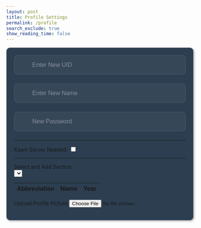 ```yaml
---
layout: post
title: Profile Settings
permalink: /profile
search_exclude: true
show_reading_time: false
---
```

<style>
    .submit-button {
        width: 100%;
        padding: 1rem;
        color: black;
        border: none;
        border-radius: 10px;
        font-size: 1rem;
        font-weight: 600;
        cursor: pointer;
        transition: all 0.3s ease;
        position: relative;
        padding: 1rem;
    }

    .login-card {
        margin-top: 0;
        /* remove the top margin */
        border: 1px solid rgba(255, 255, 255, 0.5);
        border-radius: 10px;
        padding: 20px;
        box-shadow: 2px 2px 5px rgba(0, 0, 0, 0.3);
        margin-bottom: 20px;
        overflow-x: auto;
        background-color: #2c3e50;
        /* Enable horizontal scrolling */
    }

    .login-card h1 {
        margin-bottom: 20px;
    }

    .signup-card {
        margin-top: 0;
        /* remove the top margin */
        width: 45%;
        border: 1px solid rgba(255, 255, 255, 0.5);
        border-radius: 10px;
        padding: 20px;
        box-shadow: 2px 2px 5px rgba(0, 0, 0, 0.3);
        margin-bottom: 20px;
        overflow-x: auto;
        /* Enable horizontal scrolling */
    }

    .signup-card h1 {
        margin-bottom: 20px;
    }

    .form-group {
        position: relative;
        margin-bottom: 1.5rem;
    }

    .form-group ion-icon {
        position: absolute;
        top: 50%;
        left: 10px;
        /* Adjust based on desired spacing */
        transform: translateY(-50%);
        font-size: 1.5rem;
        /* Adjust the size of the icon */
        color: rgba(255, 255, 255, 0.4);
        pointer-events: none;
        /* Ensure the icon does not interfere with input focus */
    }

    .form-input {
        width: 100%;
        padding: 1rem 1rem 1rem 3rem;
        /* Add left padding to make room for the icon */
        background: rgba(255, 255, 255, 0.05);
        border: 1px solid rgba(255, 255, 255, 0.1);
        border-radius: 10px;
        font-size: 1rem;
        color: white;
        transition: all 0.3s ease;
    }

    .form-input::placeholder {
        color: rgba(255, 255, 255, 0.4);
    }

    .form-input:focus {
        outline: none;
        border-color: rgba(255, 255, 255, 0.3);
        background: rgba(255, 255, 255, 0.1);
        box-shadow: 0 0 0 4px rgba(255, 255, 255, 0.05);
    }

    .form-input:-webkit-autofill,
    .form-input:-webkit-autofill:hover,
    .form-input:-webkit-autofill:focus,
    .form-input:-webkit-autofill:active {
        -webkit-background-clip: text;
        -webkit-text-fill-color: #ffffff;
        transition: background-color 5000s ease-in-out 0s;
        box-shadow: inset 0 0 20px 20px #23232329;

    }

    .glow-on-hover-search {
        //this makes it actually glow
        border: none;
        outline: none;
        color: #fff;
        background: #1e1e1e;
        cursor: pointer;
        position: relative;
        z-index: 0;
        border-radius: 10px;
    }

    .glow-on-hover-search:before {
        content: '';
        background: linear-gradient(45deg, #ff0000, #ff7300, #fffb00, #48ff00, #00ffd5, #002bff, #7a00ff, #ff00c8, #ff0000);
        position: absolute;
        top: -2px;
        left: -2px;
        background-size: 400%;
        z-index: -1;
        filter: blur(5px);
        width: calc(100% + 4px);
        height: calc(100% + 4px);
        animation: glowing 20s linear infinite;
        opacity: 0;
        transition: opacity .3s ease-in-out;
        border-radius: 10px;
    }

    .glow-on-hover-search:hover:before {
        opacity: 1;
    }

    .glow-on-hover-search:after {
        z-index: -1;
        content: '';
        position: absolute;
        width: 100%;
        height: 100%;
        background: #1e1e1e;
        left: 0;
        top: 0;
        border-radius: 10px;
    }

    @keyframes glowing {
        0% {
            background-position: 0 0;
        }

        50% {
            background-position: 400% 0;
        }

        100% {
            background-position: 0 0;
        }
    }

    .your-profile-container {
        justify-content: center;
        align-items: center'
    }
</style>

<div class="your-profile-container">
    <div class="login-card">
        <form>
            <!-- New UID -->
            <div class="form-group">
                <input type="text" class="form-input" id="newUid" placeholder="Enter New UID">
                <ion-icon name="id-card-outline"></ion-icon>
            </div>
            <!-- New Name -->
            <div class="form-group">
                <ion-icon name="person-outline"></ion-icon>
                <input type="text" class="form-input" id="newName" placeholder="Enter New Name">
            </div>
            <!-- New Password -->
            <div class="form-group">
                <ion-icon name="lock-closed-outline"></ion-icon>
                <input type="text" class="form-input" id="newPassword" placeholder="New Password">
            </div>
            <hr>
            <!-- kasm server -->
            <div>
                <label for="kasmServerNeeded">Kasm Server Needed:
                    <input type="checkbox" id="kasmServerNeeded" onclick="toggleKasmServerNeeded()">
                </label>
            </div>
            <hr>
            <div>
                <label for="sectionDropdown">Select and Add Section:</label>
                <div class="icon-container">
                    <select id="sectionDropdown">
                        <!-- Options will be dynamically populated -->
                    </select>
                    <i class="fas fa-plus" onclick="addSection()"></i>
                </div>
            </div>
            <table>
                <thead>
                    <tr>
                        <th>Abbreviation</th>
                        <th>Name</th>
                        <th>Year</th>
                    </tr>
                </thead>
                <tbody id="profileResult">
                    <!-- Table rows will be dynamically populated -->
                </tbody>
            </table>
            <label for="profilePicture" class="file-icon"> Upload Profile Picture <i class="fas fa-upload"></i>
                <!-- Replace this with your desired icon -->
            </label>
            <input type="file" id="profilePicture" accept="image/*" onchange="saveProfilePicture()">
            <div class="image-container" id="profileImageBox">
                <!-- Profile picture will be displayed here -->
            </div>
            <p id="profile-message" style="color: red;"></p>
        </form>
    </div>
</div>
<script type="module" src="https://unpkg.com/ionicons@7.1.0/dist/ionicons/ionicons.esm.js"></script>
<script nomodule src="https://unpkg.com/ionicons@7.1.0/dist/ionicons/ionicons.js"></script>

<script type="module">
    // Import fetchOptions from config.js
    import { pythonURI, fetchOptions } from '{{site.baseurl}}/assets/js/api/config.js';
    // Import functions from config.js
    import { putUpdate, postUpdate, deleteData, logoutUser } from "{{site.baseurl}}/assets/js/api/profile.js";

    // Global variable to hold predefined sections
    let predefinedSections = [];

    // Function to fetch  sections from kasm2_backend
    async function fetchPredefinedSections() {
        const URL = pythonURI + "/api/section";

        try {
            const response = await fetch(URL, fetchOptions);
            if (!response.ok) {
                throw new Error(`Failed to fetch predefined sections: ${response.status}`);
            }

            return await response.json();
        } catch (error) {
            console.error('Error fetching predefined sections:', error.message);
            return []; // Return empty array on error
        }
    }

    // Function to populate section dropdown menu
    function populateSectionDropdown(predefinedSections) {
        const sectionDropdown = document.getElementById('sectionDropdown');
        sectionDropdown.innerHTML = ''; // Clear existing options

        predefinedSections.forEach(section => {
            const option = document.createElement('option');
            option.value = section.abbreviation;
            option.textContent = `${section.abbreviation} - ${section.name}`;
            sectionDropdown.appendChild(option);
        });

        // Display sections in the table
        displayProfileSections();
    }

    // Global variable to hold user sections
    let userSections = [];

    // Function to add a section
    window.addSection = async function () {
        const dropdown = document.getElementById('sectionDropdown');
        const selectedOption = dropdown.options[dropdown.selectedIndex];
        const abbreviation = selectedOption.value;
        const name = selectedOption.textContent.split(' ').slice(1).join(' ');

        if (!abbreviation || !name) {
            document.getElementById('profile-message').textContent = 'Please select a section from the dropdown.';
            return;
        }

        // Clear error message
        document.getElementById('profile-message').textContent = '';

        // Add section to userSections array if not already added
        const sectionExists = userSections.some(section => section.abbreviation === abbreviation && section.name === name);
        if (!sectionExists) {
            userSections.push({ abbreviation, name });

            // Display added section in the table
            displayProfileSections();

            // Save sections immediately
            await saveSections();
        }
    }

    // Function to display added sections in the table
    function displayProfileSections() {
        const tableBody = document.getElementById('profileResult');
        tableBody.innerHTML = ''; // Clear existing rows

        // Create a new row and cell for each section
        userSections.forEach(section => {
            const tr = document.createElement('tr');
            const abbreviationCell = document.createElement('td');
            const nameCell = document.createElement('td');
            const yearCell = document.createElement('td');

            // Fill in the corresponding cells with data
            abbreviationCell.textContent = section.abbreviation;
            nameCell.textContent = section.name;
            yearCell.textContent = section.year;

            tr.appendChild(abbreviationCell);
            tr.appendChild(nameCell);
            tr.appendChild(yearCell);

            // Add the row to table
            tableBody.appendChild(tr);
        });
    }

    // Function to save sections in the specified format
    async function saveSections() {
        const sectionAbbreviations = userSections.map(section => section.abbreviation);

        const sectionsData = {
            sections: sectionAbbreviations
        };

        const URL = pythonURI + "/api/user/section";

        const options = {
            URL,
            body: sectionsData,
            message: 'profile-message',
            callback: async () => {
                console.log('Sections saved successfully!');
                await fetchDataAndPopulateTable();
            }
        };

        try {
            await postUpdate(options);
        } catch (error) {
            console.error('Error saving sections:', error.message);
            document.getElementById('profile-message').textContent = 'Error saving sections: ' + error.message;
        }
    }

    // Function to fetch data from the backend and populate the table
    async function fetchDataAndPopulateTable() {
        const URL = pythonURI + "/api/user/section"; // Endpoint to fetch sections data

        try {
            const response = await fetch(URL, fetchOptions);
            if (!response.ok) {
                throw new Error(`Failed to fetch sections: ${response.status}`);
            }

            const sectionsData = await response.json();
            updateTableWithData(sectionsData); // Call function to update table with fetched data
        } catch (error) {
            console.error('Error fetching sections:', error.message);
            // Handle error display or fallback mechanism
        }
    }

    // Function to update table with fetched data
    function updateTableWithData(data) {
        const tableBody = document.getElementById('profileResult');
        tableBody.innerHTML = '';

        data.sections.forEach((section, index) => {
            const tr = document.createElement('tr');
            const abbreviationCell = document.createElement('td');
            const nameCell = document.createElement('td');
            const yearCell = document.createElement('td');

            abbreviationCell.textContent = section.abbreviation;
            nameCell.textContent = section.name;
            yearCell.textContent = section.year;

            const trashIcon = document.createElement('i');
            trashIcon.className = 'fas fa-trash-alt trash-icon';
            trashIcon.style.marginLeft = '10px';
            abbreviationCell.appendChild(trashIcon);

            trashIcon.addEventListener('click', async function (event) {
                event.preventDefault();
                const URL = pythonURI + "/api/user/section";

                // Remove the row from the table
                tr.remove();

                const options = {
                    URL,
                    body: { sections: [section.abbreviation] },
                    message: 'profile-message',
                    callback: async () => {
                        console.log('Section deleted successfully!');
                        await fetchDataAndPopulateTable();
                    }
                };

                try {
                    await deleteData(options);
                } catch (error) {
                    console.error('Error deleting section:', error.message);
                    document.getElementById('profile-message').textContent = 'Error deleting section: ' + error.message;
                }
            });

            yearCell.classList.add('editable'); // Make year cell editable
            yearCell.innerHTML = `${section.year} <i class="fas fa-pencil-alt edit-icon" style="margin-left: 10px;"></i>`;

            // Make the year cell editable
            yearCell.addEventListener('click', function () {
                const input = document.createElement('input');
                input.type = 'text';
                input.value = section.year;
                input.className = 'edit-input';
                yearCell.innerHTML = '';
                yearCell.appendChild(input);

                input.focus();

                input.addEventListener('blur', async function () {
                    const newYear = input.value;
                    const URL = pythonURI + "/api/user/section";
                    const options = {
                        URL,
                        body: { section: { abbreviation: section.abbreviation, year: newYear } },
                        message: 'profile-message',
                        callback: async () => {
                            console.log('Year updated successfully!');
                            await fetchDataAndPopulateTable();
                        }
                    };

                    try {
                        await putUpdate(options);
                    } catch (error) {
                        console.error('Error updating year:', error.message);
                        document.getElementById('profile-message').textContent = 'Error updating year: ' + error.message;
                    }

                    yearCell.textContent = newYear;
                });

                input.addEventListener('keydown', function (event) {
                    if (event.key === 'Enter') {
                        input.blur();
                    }
                });
            });
            tr.appendChild(abbreviationCell);
            tr.appendChild(nameCell);
            tr.appendChild(yearCell);

            tableBody.appendChild(tr);
        });

    }

    // Function to fetch user profile data
    async function fetchUserProfile() {
        const URL = pythonURI + "/api/id/pfp"; // Endpoint to fetch user profile data

        try {
            const response = await fetch(URL, fetchOptions);
            if (!response.ok) {
                throw new Error(`Failed to fetch user profile: ${response.status}`);
            }

            const profileData = await response.json();
            displayUserProfile(profileData);
        } catch (error) {
            console.error('Error fetching user profile:', error.message);
            // Handle error display or fallback mechanism
        }
    }

    // Function to display user profile data
    function displayUserProfile(profileData) {
        const profileImageBox = document.getElementById('profileImageBox');
        if (profileData.pfp) {
            const img = document.createElement('img');
            img.src = `data:image/jpeg;base64,${profileData.pfp}`;
            img.alt = 'Profile Picture';
            profileImageBox.innerHTML = ''; // Clear existing content
            profileImageBox.appendChild(img); // Append new image element
        } else {
            profileImageBox.innerHTML = '<p>No profile picture available.</p>';
        }

        // Display other profile information as needed
        // Example: Update HTML elements with profileData.username, profileData.email
    }

    // Function to save profile picture
    window.saveProfilePicture = async function () {

        const fileInput = document.getElementById('profilePicture');
        const file = fileInput.files[0];
        if (file) {
            const reader = new FileReader();
            reader.onload = function () {
                const profileImageBox = document.getElementById('profileImageBox');
                profileImageBox.innerHTML = `<img src="${reader.result}" alt="Profile Picture">`;
            };
            reader.readAsDataURL(file);
        }

        if (!file) return;

        try {
            const base64String = await convertToBase64(file);
            await sendProfilePicture(base64String);
            console.log('Profile picture uploaded successfully!');

        } catch (error) {
            console.error('Error uploading profile picture:', error.message);
            // Handle error display or fallback mechanism
        }
    }

    // Function to convert file to base64
    async function convertToBase64(file) {
        return new Promise((resolve, reject) => {
            const reader = new FileReader();
            reader.onload = () => resolve(reader.result.split[','](1)); // Remove the prefix part of the result
            reader.onerror = error => reject(error);
            reader.readAsDataURL(file);
        });
    }

    // Function to send profile picture to server
    async function sendProfilePicture(base64String) {
        const URL = pythonURI + "/api/id/pfp"; // Adjust endpoint as needed

        // Create options object for PUT request
        const options = {
            URL,
            body: { pfp: base64String },
            message: 'profile-message', // Adjust the message area as needed
            callback: () => {
                console.log('Profile picture uploaded successfully!');
                // Handle success response as needed
            }
        };

        try {
            await putUpdate(options);
        } catch (error) {
            console.error('Error uploading profile picture:', error.message);
            document.getElementById('profile-message').textContent = 'Error uploading profile picture: ' + error.message;
        }
    }
    // Function to update UI with new UID and change placeholder
    window.updateUidField = function (newUid) {
        const uidInput = document.getElementById('newUid');
        uidInput.value = newUid;
        uidInput.placeholder = newUid;
    }

    // Function to update UI with new Name and change placeholder
    window.updateNameField = function (newName) {
        const nameInput = document.getElementById('newName');
        nameInput.value = newName;
        nameInput.placeholder = newName;
    }

    // Function to change UID
    window.changeUid = async function (uid) {
        if (uid) {
            const URL = pythonURI + "/api/user"; // Adjusted endpoint

            const options = {
                URL,
                body: { uid },
                message: 'uid-message', // Adjust the message area as needed
                callback: () => {
                    alert("You updated your Github ID, so you will automatically be logged out. Be sure to remember your new github id to log in!");
                    console.log('UID updated successfully!');
                    window.updateUidField(uid);
                    window.location.href = '{{site.baseurl}}/duallogin'
                }
            };

            try {
                await putUpdate(options);
            } catch (error) {
                console.error('Error updating UID:', error.message);
                document.getElementById('uid-message').textContent = 'Error updating UID: ' + error.message;
            }
        }
    }

    window.changePassword = async function (password) {
        if (password) {
            const URL = pythonURI + "/api/user"; // Adjusted endpoint

            const options = {
                URL,
                body: { password },
                message: 'password-message', // Adjust the message area as needed
                callback: () => {
                    console.log('Password updated successfully!');
                    window.location.href = '{{site.baseurl}}/duallogin'

                }
            };

            try {
                alert("You updated your password, so you will automatically be logged out. Be sure to remember your password!");
                await putUpdate(options);
                await logoutUser();
            } catch (error) {
                console.error('Error updating password:', error.message);
                document.getElementById('password-message').textContent = 'Error updating password: ' + error.message;
            }
        }
    }

    // Function to change Name
    window.changeName = async function (name) {
        if (name) {
            const URL = pythonURI + "/api/user";
            const options = {
                URL,
                body: { name },
                message: 'name-message',
                callback: () => {
                    console.log('Name updated successfully!');
                    window.updateNameField(name);
                }
            };
            try {
                await putUpdate(options);
            } catch (error) {
                console.error('Error updating Name:', error.message);
                document.getElementById('name-message').textContent = 'Error updating Name: ' + error.message;
            }
        }
    }

    // Event listener to trigger updateUid function when UID field is changed
    document.getElementById('newUid').addEventListener('change', function () {
        const uid = this.value;
        window.changeUid(uid);

    });

    // Event listener to trigger updateName function when Name field is changed
    document.getElementById('newName').addEventListener('change', function () {
        const name = this.value;
        window.changeName(name);

    });

    document.getElementById('newPassword').addEventListener('change', function () {
        const password = this.value;
        window.changePassword(password);

    });

    window.fetchKasmServerNeeded = async function () {
        const URL = pythonURI + "/api/id"; // Adjusted endpoint
        try {
            const response = await fetch(URL, fetchOptions);
            if (!response.ok) {
                throw new Error(`Failed to fetch kasm_server_needed: ${response.status}`);
            }
            const userData = await response.json();
            const kasmServerNeeded = userData.kasm_server_needed
            // Update checkbox state based on fetched value
            const checkbox = document.getElementById('kasmServerNeeded');
            checkbox.checked = kasmServerNeeded;
        } catch (error) {
            console.error('Error fetching kasm_server_needed:', error.message);
            // Handle error display or fallback mechanism
        }
    };

    // Function to toggle kasm_server_needed attribute on checkbox change
    window.toggleKasmServerNeeded = async function () {
        const checkbox = document.getElementById('kasmServerNeeded');
        const newKasmServerNeeded = checkbox.checked;
        const URL = pythonURI + "/api/user"; // Adjusted endpoint
        const options = {
            URL,
            body: { kasm_server_needed: newKasmServerNeeded },
            message: 'kasm-server-message', // Adjust the message area as needed
            callback: () => {
                console.log('Kasm Server Needed updated successfully!');
            }
        };

        try {
            await putUpdate(options);
        } catch (error) {
            console.error('Error updating kasm_server_needed:', error.message);
            document.getElementById('kasm-server-message').textContent = 'Error updating kasm_server_needed: ' + error.message;
        }
    }
    window.fetchUid = async function () {
        const URL = pythonURI + "/api/id"; // Adjusted endpoint

        try {
            const response = await fetch(URL, fetchOptions);
            if (!response.ok) {
                throw new Error(`Failed to fetch UID: ${response.status}`);
            }

            const data = await response.json();
            return data.uid;
        } catch (error) {
            console.error('Error fetching UID:', error.message);
            return null;
        }
    };

    // Function to fetch Name from backend
    window.fetchName = async function () {
        const URL = pythonURI + "/api/id"; // Adjusted endpoint

        try {
            const response = await fetch(URL, fetchOptions);
            if (!response.ok) {
                throw new Error(`Failed to fetch Name: ${response.status}`);
            }

            const data = await response.json();
            return data.name;
        } catch (error) {
            console.error('Error fetching Name:', error.message);
            return null;
        }
    };

    // Function to set placeholders for UID and Name
    window.setPlaceholders = async function () {
        const uidInput = document.getElementById('newUid');
        const nameInput = document.getElementById('newName');

        try {
            const uid = await window.fetchUid();
            const name = await window.fetchName();

            if (uid !== null) {
                uidInput.placeholder = uid;
            }
            if (name !== null) {
                nameInput.placeholder = name;
            }
        } catch (error) {
            console.error('Error setting placeholders:', error.message);
        }
    };

    // Call fetchPredefinedSections and initializeProfileSetup when DOM content is loaded
    document.addEventListener('DOMContentLoaded', async function () {
        try {
            predefinedSections = await fetchPredefinedSections();
            console.log('Predefined Sections:', predefinedSections);
            populateSectionDropdown(predefinedSections); // Populate dropdown with fetched sections
            await fetchUserProfile(); // Fetch user profile data
            await fetchDataAndPopulateTable(); // Fetch and populate table with user sections
            await fetchKasmServerNeeded();
            await setPlaceholders();
        } catch (error) {
            console.error('Initialization error:', error.message);
            // Handle initialization error gracefully
        }
    });

</script>
